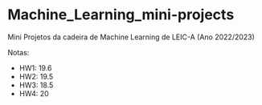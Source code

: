 # Machine_Learning_mini-projects

Mini Projetos da cadeira de Machine Learning de LEIC-A (Ano 2022/2023)

Notas: 
- HW1: 19.6
- HW2: 19.5
- HW3: 18.5
- HW4: 20
